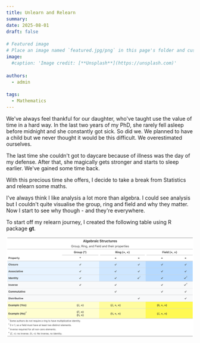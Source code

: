 ```yaml
---
title: Unlearn and Relearn
summary: 
date: 2025-08-01
draft: false

# Featured image
# Place an image named `featured.jpg/png` in this page's folder and customize its options here.
image:
  #caption: 'Image credit: [**Unsplash**](https://unsplash.com)'

authors:
  - admin

tags:
  - Mathematics
---
```


We've always feel thankful for our daughter, who've taught use the value of time in a hard way. In the last two years of my PhD, she rarely fell asleep before midnight and she constantly got sick. So did we. We planned to have a child but we never thought it would be this difficult. We overestimated ourselves. 

The last time she couldn't got to daycare because of illness was the day of my defense. After that, she magically gets stronger and starts to sleep earlier. We've gained some time back. 

With this precious time she offers, I decide to take a break from Statistics and relearn some maths.

I've always think I like analysis a lot more than algebra. I could see analysis but I couldn't quite visualise the group, ring and field and why they matter. Now I start to see why though - and they're everywhere. 

To start off my relearn journey, I created the following table using R package **gt**. 

![Group,Ring and Field](featured.png)


